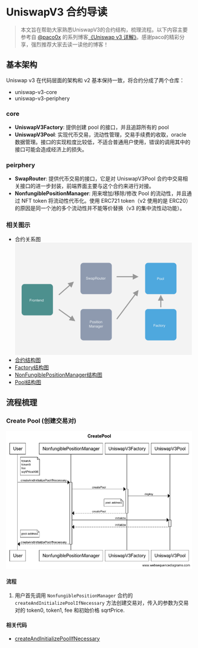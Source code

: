 # UniswapV3 合约导读

> 本文旨在帮助大家熟悉UniswapV3的合约结构，梳理流程。以下内容主要参考自 [@paco0x](https://github.com/paco0x) 的系列博客[《Uniswap v3 详解》](https://liaoph.com/uniswap-v3-1/)。感谢paco的精彩分享，强烈推荐大家去读一读他的博客！

## 基本架构

Uniswap v3 在代码层面的架构和 v2 基本保持一致，将合约分成了两个仓库：

- uniswap-v3-core
- uniswap-v3-periphery

### core

- **UniswapV3Factory**: 提供创建 pool 的接口，并且追踪所有的 pool
- **UniswapV3Pool**: 实现代币交易，流动性管理，交易手续费的收取，oracle 数据管理。接口的实现粒度比较低，不适合普通用户使用，错误的调用其中的接口可能会造成经济上的损失。

### peirphery

- **SwapRouter**: 提供代币交易的接口，它是对 UniswapV3Pool 合约中交易相关接口的进一步封装，前端界面主要与这个合约来进行对接。
- **NonfungiblePositionManager**: 用来增加/移除/修改 Pool 的流动性，并且通过 NFT token 将流动性代币化。使用 ERC721 token（v2 使用的是 ERC20）的原因是同一个池的多个流动性并不能等价替换（v3 的集中流性动功能）。

### 相关图示

- 合约关系图
  ![合约关系图](./img/contracts-relationship.webp)
- [合约结构图](../img/640.png)
- [Factory结构图](./img/UniswapV3_ContractMap_Factory.png)
- [NonFungiblePositionManager结构图](./img/UniswapV3_ContractMap_NonFungiblePositionManager.png)
- [Pool结构图](./img/UniswapV3_ContractMap_Pool.png)

## 流程梳理

### Create Pool (创建交易对)

![创建交易对流程图](./img/create-pool.png)

#### 流程

1. 用户首先调用 `NonfungiblePositionManager` 合约的 `createAndInitializePoolIfNecessary` 方法创建交易对，传入的参数为交易对的 token0, token1, fee 和初始价格 sqrtPrice.

#### 相关代码

- [createAndInitializePoolIfNecessary](./NonfungiblePositionManager.md#createAndInitializePoolIfNecessary)



